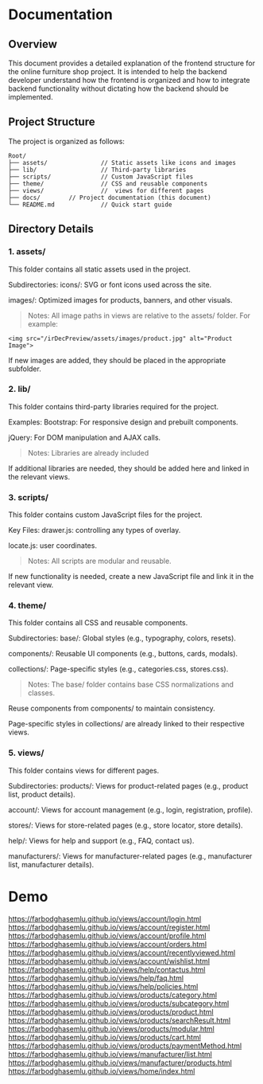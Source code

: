 # Documentation
## Overview
This document provides a detailed explanation of the frontend structure for the online furniture shop project. It is intended to help the backend developer understand how the frontend is organized and how to integrate backend functionality without dictating how the backend should be implemented.

## Project Structure
The project is organized as follows:
```
Root/
├── assets/               // Static assets like icons and images
├── lib/                  // Third-party libraries
├── scripts/              // Custom JavaScript files
├── theme/                // CSS and reusable components
├── views/                //  views for different pages
├── docs/        // Project documentation (this document)
└── README.md             // Quick start guide
```
## Directory Details
### 1. assets/
This folder contains all static assets used in the project.

Subdirectories:
icons/: SVG or font icons used across the site.

images/: Optimized images for products, banners, and other visuals.
> Notes:
All image paths in views are relative to the assets/ folder. For example:
```
<img src="/irDecPreview/assets/images/product.jpg" alt="Product Image">
```
If new images are added, they should be placed in the appropriate subfolder.
### 2. lib/
This folder contains third-party libraries required for the project.

Examples:
Bootstrap: For responsive design and prebuilt components.

jQuery: For DOM manipulation and AJAX calls.


> Notes:
Libraries are already included

If additional libraries are needed, they should be added here and linked in the relevant views.

### 3. scripts/
This folder contains custom JavaScript files for the project.

Key Files:
drawer.js: controlling any types of overlay.

locate.js: user coordinates.

>Notes:
All scripts are modular and reusable.

If new functionality is needed, create a new JavaScript file and link it in the relevant view.

### 4. theme/
This folder contains all CSS and reusable components.

Subdirectories:
base/: Global styles (e.g., typography, colors, resets).

components/: Reusable UI components (e.g., buttons, cards, modals).

collections/: Page-specific styles (e.g., categories.css, stores.css).

>Notes:
The base/ folder contains base CSS normalizations and classes.

Reuse components from components/ to maintain consistency.

Page-specific styles in collections/ are already linked to their respective views.

### 5. views/
This folder contains views for different pages.

Subdirectories:
products/: Views for product-related pages (e.g., product list, product details).

account/: Views for account management (e.g., login, registration, profile).

stores/: Views for store-related pages (e.g., store locator, store details).

help/: Views for help and support (e.g., FAQ, contact us).

manufacturers/: Views for manufacturer-related pages (e.g., manufacturer list, manufacturer details).

# Demo
https://farbodghasemlu.github.io/views/account/login.html
https://farbodghasemlu.github.io/views/account/register.html
https://farbodghasemlu.github.io/views/account/profile.html
https://farbodghasemlu.github.io/views/account/orders.html
https://farbodghasemlu.github.io/views/account/recentlyviewed.html
https://farbodghasemlu.github.io/views/account/wishlist.html
https://farbodghasemlu.github.io/views/help/contactus.html
https://farbodghasemlu.github.io/views/help/faq.html
https://farbodghasemlu.github.io/views/help/policies.html
https://farbodghasemlu.github.io/views/products/category.html
https://farbodghasemlu.github.io/views/products/subcategory.html
https://farbodghasemlu.github.io/views/products/product.html
https://farbodghasemlu.github.io/views/products/searchResult.html
https://farbodghasemlu.github.io/views/products/modular.html
https://farbodghasemlu.github.io/views/products/cart.html
https://farbodghasemlu.github.io/views/products/paymentMethod.html
https://farbodghasemlu.github.io/views/manufacturer/list.html
https://farbodghasemlu.github.io/views/manufacturer/products.html
https://farbodghasemlu.github.io/views/home/index.html

